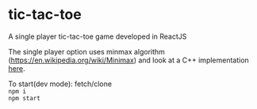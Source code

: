 # tic-tac-toe
[LIVE]:
https://sonakshs.github.io/tic-tac-toe   

A single player tic-tac-toe game developed in ReactJS

The single player option uses minmax algorithm (https://en.wikipedia.org/wiki/Minimax) and look at a C++ implementation [here](http://www.geeksforgeeks.org/minimax-algorithm-in-game-theory-set-3-tic-tac-toe-ai-finding-optimal-move/).

To start(dev mode):
fetch/clone    
`npm i`    
`npm start`    
